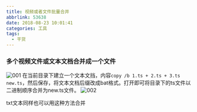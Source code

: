 ```yaml
---
title: 视频或者文件批量合并
abbrlink: 53638
date: 2018-08-23 10:01:41
categories: 工具
tags:
  - 干货
---
```


### 多个视频文件或文本文档合并成一个文件
![001](53638/001.png)
在当前目录下建立一个文本文挡，内容`copy /b 1.ts + 2.ts + 3.ts new.ts`，然后保存，将文本文档后缀改成bat格式。打开即可将目录下的ts文件以二进制顺序合并为new.ts文件。
![002](53638/002.png)

txt文本同样也可以用这种方法合并
